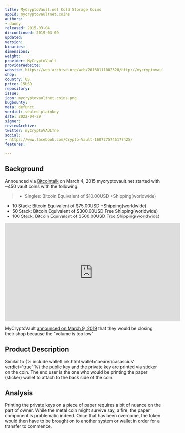 ```yaml
---
title: MyCryptoVault.net Cold Storage Coins
appId: mycryptovaultnet.coins
authors:
- danny
released: 2015-03-04
discontinued: 2019-03-09
updated: 
version: 
binaries: 
dimensions: 
weight: 
provider: MyCryptoVault
providerWebsite: 
website: https://web.archive.org/web/20160111002328/http://mycryptovault.net/
shop: 
country: US
price: 15USD
repository: 
issue: 
icon: mycryptovaultnet.coins.png
bugbounty: 
meta: defunct
verdict: sealed-plainkey
date: 2022-04-29
signer: 
reviewArchive: 
twitter: myCryptoVAULTne
social:
- https://www.facebook.com/Crypto-Vault-1607275746177425/
features: 

---
```


## Background 

Announced via [Bitcointalk](https://bitcointalk.org/index.php?topic=975527.0) on March 4, 2015 mycryptovault.net started with ~450 vault coins with the following: 

> - Singles: Bitcoin Equivalent of $10.00USD +Shipping(worldwide)
- 10 Stack: Bitcoin Equivalent of $75.00USD +Shipping(worldwide)
- 50 Stack: Bitcoin Equivalent of $300.00USD Free Shipping(worldwide)
- 100 Stack: Bitcoin Equivalent of $500.00USD Free Shipping(worldwide)

<iframe width="560" height="315" src="https://www.youtube.com/embed/aPQbOVc_gw4" title="YouTube video player" frameborder="0" allow="accelerometer; autoplay; clipboard-write; encrypted-media; gyroscope; picture-in-picture" allowfullscreen></iframe><br />

MyCryptoVault [announced on March 9, 2019](https://www.facebook.com/permalink.php?story_fbid=1701956066709392&id=1607275746177425&__cft__[0]=AZUP6ANNjAI5zZxkUzCT8WfzbNVp1A0qtjJ80kLv7tlgpSyqODC22ODn-vCt0WrNbWiSNIdxZNSWH0n6U9MQHpCcAbYUtZRHdPpKKbyDMtywOqD4UWRP6_sR4pFp5reTUQbPXuZ7VMTwQJDzSkzP7AAe&__tn__=%2CO%2CP-R) that they would be closing their shop because the "volume is too low"

## Product Description 

Similar to {% include walletLink.html wallet='bearer/casascius' verdict='true' %} the public key and the private key are printed via sticker on the coin. The end user is the one who would be printing the paper (sticker) wallet to attach to the back side of the coin.

## Analysis 

Printing the private keys on a piece of paper requires a bit of nuance on the part of owner. While the metal coin might survive say, a fire, the paper component is problematic indeed. Once that has been overcome, the token would then have to be brought on to another system or wallet in order for a transfer to commence. 